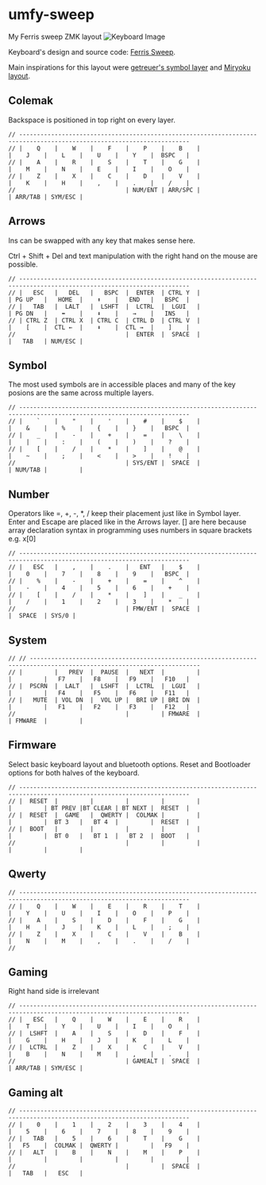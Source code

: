# umfy-sweep

My Ferris sweep ZMK layout
![Keyboard Image](./images/keyboard.png?raw=true "keyboard")

Keyboard's design and source code: [Ferris Sweep](https://github.com/davidphilipbarr/Sweep).

Main inspirations for this layout were [getreuer's symbol layer](https://getreuer.info/posts/keyboards/symbol-layer/index.html#my-symbol-layer) and [Miryoku layout](https://github.com/manna-harbour/miryoku).

## Colemak
Backspace is positioned in top right on every layer.

```
// ----------------------------------------------------------------------------------------------------------------------
// |    Q    |    W    |    F    |    P    |    B    |                |    J    |    L    |    U    |    Y    |  BSPC   |
// |    A    |    R    |    S    |    T    |    G    |                |    M    |    N    |    E    |    I    |    O    |
// |    Z    |    X    |    C    |    D    |    V    |                |    K    |    H    |    ,    |    .    |    /    |
//                               | NUM/ENT | ARR/SPC |                | ARR/TAB | SYM/ESC |
```
## Arrows
Ins can be swapped with any key that makes sense here.

Ctrl + Shift + Del and text manipulation with the right hand on the mouse are possible.
```
// ----------------------------------------------------------------------------------------------------------------------
// |   ESC   |   DEL   |   BSPC  |  ENTER  | CTRL Y  |                | PG UP   |   HOME  |    ⬆    |   END   |   BSPC  |
// |   TAB   |  LALT   |  LSHFT  |  LCTRL  |  LGUI   |                | PG DN   |    ⬅    |    ⬇    |    →    |   INS   |
// | CTRL Z  | CTRL X  | CTRL C  | CTRL D  | CTRL V  |                |    [    |  CTL ←  |    ⬇    |  CTL →  |    ]    |
//                               |  ENTER  |  SPACE  |                |   TAB   | NUM/ESC |
```
## Symbol
The most used symbols are in accessible places and many of the key posions are the same across multiple layers.
```		
// ----------------------------------------------------------------------------------------------------------------------
// |    `    |    "    |    '    |    #    |    $    |                |    &    |    %    |    {    |    }    |   BSPC  |
// |    _    |    -    |    +    |    =    |    \    |                |    |    |    :    |    (    |    )    |    ?    |
// |    [    |    /    |    *    |    ]    |    @    |                |    ~    |    ;    |    <    |    >    |    !    |
//                               | SYS/ENT |  SPACE  |                | NUM/TAB |         | 
```
## Number
Operators like =, +, -, *, / keep their placement just like in Symbol layer.
Enter and Escape are placed like in the Arrows layer.
[] are here because array declaration syntax in programming uses numbers in square brackets e.g. x[0]
```	
// ----------------------------------------------------------------------------------------------------------------------
// |   ESC   |    ,    |    .    |   ENT   |    $    |                |    0    |    7    |    8    |    9    |   BSPC  |
// |    %    |    -    |    +    |    =    |    ^    |                |    -    |    4    |    5    |    6    |    +    |
// |    [    |    /    |    *    |    ]    |    _    |                |    /    |    1    |    2    |    3    |    *    |
//                               | FMW/ENT |  SPACE  |                |  SPACE  | SYS/0 |
```
## System
```       
// // ----------------------------------------------------------------------------------------------------------------------
// |         |   PREV  |  PAUSE  |   NEXT  |         |                |         |   F7    |   F8    |   F9    |   F10   |
// |  PSCRN  |  LALT   |  LSHFT  |  LCTRL  |  LGUI   |                |         |   F4    |   F5    |   F6    |   F11   |
// |   MUTE  | VOL DN  |  VOL UP |  BRI UP | BRI DN  |                |         |   F1    |   F2    |   F3    |   F12   |
//                               |         | FMWARE  |                | FMWARE  |         |
```
## Firmware
Select basic keyboard layout and bluetooth options. Reset and Bootloader options for both halves of the keyboard.
```
// ----------------------------------------------------------------------------------------------------------------------
// |  RESET  |         |         |         |         |                |         | BT PREV |BT CLEAR | BT NEXT |  RESET  |
// |  RESET  |  GAME   |  QWERTY |  COLMAK |         |                |         |  BT 3   |   BT 4  |         |  RESET  |
// |  BOOT   |         |         |         |         |                |         |  BT 0   |   BT 1  |   BT 2  |  BOOT   |
//                               |         |         |                |         |         |
```

## Qwerty
```
// ----------------------------------------------------------------------------------------------------------------------
// |    Q    |    W    |    E    |    R    |    T    |                |    Y    |    U    |    I    |    O    |    P    |
// |    A    |    S    |    D    |    F    |    G    |                |    H    |    J    |    K    |    L    |    ;    |
// |    Z    |    X    |    C    |    V    |    B    |                |    N    |    M    |    ,    |    .    |    /    |
// 
```
## Gaming
Right hand side is irrelevant
```
// ----------------------------------------------------------------------------------------------------------------------
// |   ESC   |    Q    |    W    |    E    |    R    |                |    T    |    Y    |    U    |    I    |    O    |
// |  LSHFT  |    A    |    S    |    D    |    F    |                |    G    |    H    |    J    |    K    |    L    |
// |  LCTRL  |    Z    |    X    |    C    |    V    |                |    B    |    N    |    M    |    ,    |    .    |
//                               | GAMEALT |  SPACE  |                | ARR/TAB | SYM/ESC |
```
## Gaming alt
```
// ----------------------------------------------------------------------------------------------------------------------
// |    0    |    1    |    2    |    3    |    4    |                |    5    |    6    |    7    |    8    |    9    |
// |   TAB   |    5    |    6    |    T    |    G    |                |   F5    |  COLMAK |  QWERTY |         |   F9    |
// |   ALT   |    B    |    N    |    M    |    P    |                |         |         |         |         |         |
//                               |         |  SPACE  |                |   TAB   |   ESC   |
```
